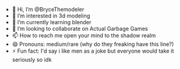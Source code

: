 - 👋 Hi, I’m @BryceThemodeler
- 👀 I’m interested in 3d modeling
- 🌱 I’m currently learning blender
- 💞️ I’m looking to collaborate on Actual Garbage Games
- 📫 How to reach me open your mind to the shadow realm
- 😄 Pronouns: medium/rare (why do they freaking have this line?)
- ⚡ Fun fact: I'd say i like men as a joke but everyone would take it seriously so idk

<!---
BryceThemodeler/BryceThemodeler is a ✨ special ✨ repository because its `README.md` (this file) appears on your GitHub profile.
You can click the Preview link to take a look at your changes.
--->
